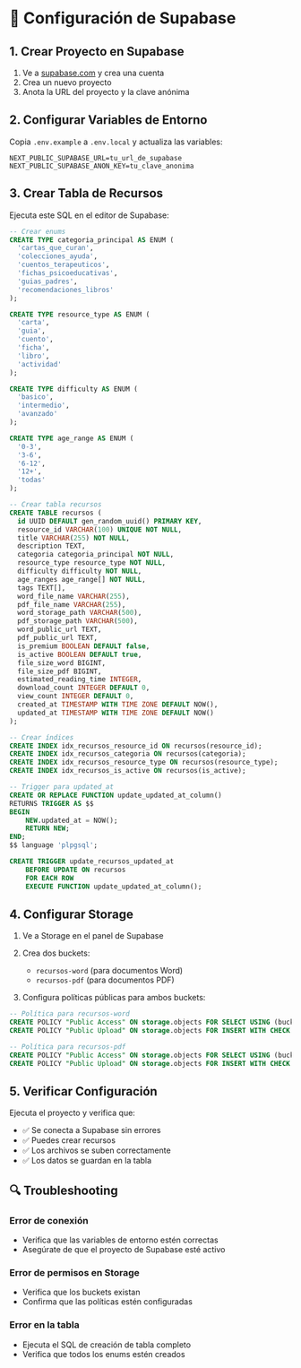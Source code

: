 # 🔧 Configuración de Supabase

## 1. Crear Proyecto en Supabase

1. Ve a [supabase.com](https://supabase.com) y crea una cuenta
2. Crea un nuevo proyecto
3. Anota la URL del proyecto y la clave anónima

## 2. Configurar Variables de Entorno

Copia `.env.example` a `.env.local` y actualiza las variables:

```env
NEXT_PUBLIC_SUPABASE_URL=tu_url_de_supabase
NEXT_PUBLIC_SUPABASE_ANON_KEY=tu_clave_anonima
```

## 3. Crear Tabla de Recursos

Ejecuta este SQL en el editor de Supabase:

```sql
-- Crear enums
CREATE TYPE categoria_principal AS ENUM (
  'cartas_que_curan',
  'colecciones_ayuda', 
  'cuentos_terapeuticos',
  'fichas_psicoeducativas',
  'guias_padres',
  'recomendaciones_libros'
);

CREATE TYPE resource_type AS ENUM (
  'carta',
  'guia',
  'cuento',
  'ficha',
  'libro',
  'actividad'
);

CREATE TYPE difficulty AS ENUM (
  'basico',
  'intermedio',
  'avanzado'
);

CREATE TYPE age_range AS ENUM (
  '0-3',
  '3-6',
  '6-12',
  '12+',
  'todas'
);

-- Crear tabla recursos
CREATE TABLE recursos (
  id UUID DEFAULT gen_random_uuid() PRIMARY KEY,
  resource_id VARCHAR(100) UNIQUE NOT NULL,
  title VARCHAR(255) NOT NULL,
  description TEXT,
  categoria categoria_principal NOT NULL,
  resource_type resource_type NOT NULL,
  difficulty difficulty NOT NULL,
  age_ranges age_range[] NOT NULL,
  tags TEXT[],
  word_file_name VARCHAR(255),
  pdf_file_name VARCHAR(255),
  word_storage_path VARCHAR(500),
  pdf_storage_path VARCHAR(500),
  word_public_url TEXT,
  pdf_public_url TEXT,
  is_premium BOOLEAN DEFAULT false,
  is_active BOOLEAN DEFAULT true,
  file_size_word BIGINT,
  file_size_pdf BIGINT,
  estimated_reading_time INTEGER,
  download_count INTEGER DEFAULT 0,
  view_count INTEGER DEFAULT 0,
  created_at TIMESTAMP WITH TIME ZONE DEFAULT NOW(),
  updated_at TIMESTAMP WITH TIME ZONE DEFAULT NOW()
);

-- Crear índices
CREATE INDEX idx_recursos_resource_id ON recursos(resource_id);
CREATE INDEX idx_recursos_categoria ON recursos(categoria);
CREATE INDEX idx_recursos_resource_type ON recursos(resource_type);
CREATE INDEX idx_recursos_is_active ON recursos(is_active);

-- Trigger para updated_at
CREATE OR REPLACE FUNCTION update_updated_at_column()
RETURNS TRIGGER AS $$
BEGIN
    NEW.updated_at = NOW();
    RETURN NEW;
END;
$$ language 'plpgsql';

CREATE TRIGGER update_recursos_updated_at 
    BEFORE UPDATE ON recursos 
    FOR EACH ROW 
    EXECUTE FUNCTION update_updated_at_column();
```

## 4. Configurar Storage

1. Ve a Storage en el panel de Supabase
2. Crea dos buckets:
   - `recursos-word` (para documentos Word)
   - `recursos-pdf` (para documentos PDF)

3. Configura políticas públicas para ambos buckets:

```sql
-- Política para recursos-word
CREATE POLICY "Public Access" ON storage.objects FOR SELECT USING (bucket_id = 'recursos-word');
CREATE POLICY "Public Upload" ON storage.objects FOR INSERT WITH CHECK (bucket_id = 'recursos-word');

-- Política para recursos-pdf  
CREATE POLICY "Public Access" ON storage.objects FOR SELECT USING (bucket_id = 'recursos-pdf');
CREATE POLICY "Public Upload" ON storage.objects FOR INSERT WITH CHECK (bucket_id = 'recursos-pdf');
```

## 5. Verificar Configuración

Ejecuta el proyecto y verifica que:
- ✅ Se conecta a Supabase sin errores
- ✅ Puedes crear recursos
- ✅ Los archivos se suben correctamente
- ✅ Los datos se guardan en la tabla

## 🔍 Troubleshooting

### Error de conexión
- Verifica que las variables de entorno estén correctas
- Asegúrate de que el proyecto de Supabase esté activo

### Error de permisos en Storage
- Verifica que los buckets existan
- Confirma que las políticas estén configuradas

### Error en la tabla
- Ejecuta el SQL de creación de tabla completo
- Verifica que todos los enums estén creados